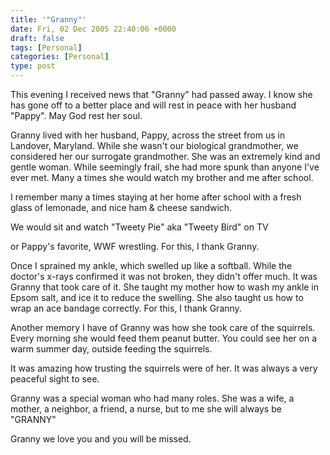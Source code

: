 ```yaml
---
title: '"Granny"'
date: Fri, 02 Dec 2005 22:40:06 +0000
draft: false
tags: [Personal]
categories: [Personal]
type: post
---
```


This evening I received news that "Granny" had passed away. I know she has gone off to a better place and will rest in peace with her husband "Pappy". May God rest her soul.

Granny lived with her husband, Pappy, across the street from us in Landover, Maryland. While she wasn't our biological grandmother, we considered her our surrogate grandmother. She was an extremely kind and gentle woman. While seemingly frail, she had more spunk than anyone I've ever met. Many a times she would watch my brother and me after school.

I remember many a times staying at her home after school with a fresh glass of lemonade, and nice ham & cheese sandwich.

We would sit and watch "Tweety Pie" aka "Tweety Bird" on TV

or Pappy's favorite, WWF wrestling. For this, I thank Granny.

Once I sprained my ankle, which swelled up like a softball. While the doctor's x-rays confirmed it was not broken, they didn't offer much. It was Granny that took care of it. She taught my mother how to wash my ankle in Epsom salt, and ice it to reduce the swelling. She also taught us how to wrap an ace bandage correctly. For this, I thank Granny.

Another memory I have of Granny was how she took care of the squirrels. Every morning she would feed them peanut butter. You could see her on a warm summer day, outside feeding the squirrels.

It was amazing how trusting the squirrels were of her. It was always a very peaceful sight to see.

Granny was a special woman who had many roles. She was a wife, a mother, a neighbor, a friend, a nurse, but to me she will always be "GRANNY"

Granny we love you and you will be missed.